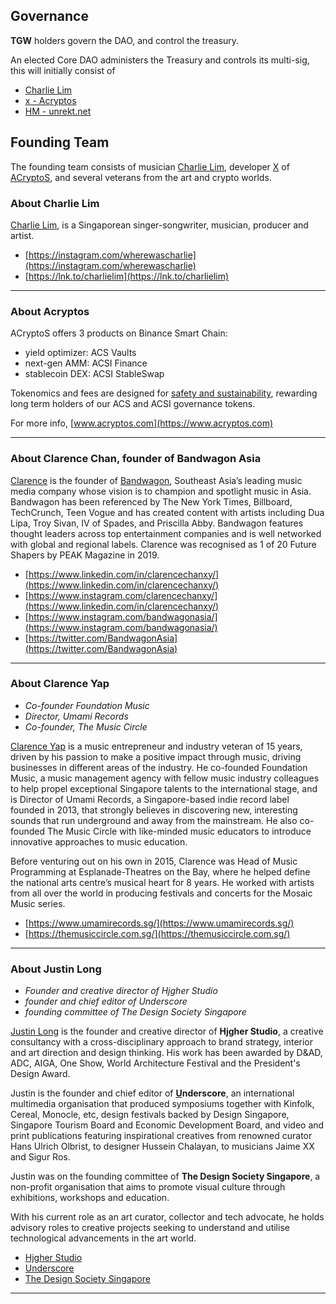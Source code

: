 ## Governance

**TGW** holders govern the DAO, and control the treasury. 

An elected Core DAO administers the Treasury and controls its multi-sig, this will initially consist of 
* [Charlie Lim](https://instagram.com/wherewascharlie)
* [x - Acryptos](https://twitter.com/acryptosx)
* [HM - unrekt.net](https://twitter.com/getunrekt)


## Founding Team

The founding team consists of musician [Charlie Lim](https://instagram.com/wherewascharlie), developer [X](https://twitter.com/acryptosx) of [ACryptoS](https://acryptos.com), and several veterans from the art and crypto worlds.


### About Charlie Lim
[Charlie Lim](https://en.wikipedia.org/wiki/Charlie_Lim), is a Singaporean singer-songwriter, musician, producer and artist.
* [https://instagram.com/wherewascharlie](https://instagram.com/wherewascharlie)
* [https://lnk.to/charlielim](https://lnk.to/charlielim)

---

### About Acryptos
ACryptoS offers 3 products on Binance Smart Chain: 
* yield optimizer: ACS Vaults
* next-gen AMM: ACSI Finance
* stablecoin DEX: ACSI StableSwap

Tokenomics and fees are designed for [safety and sustainability](https://medium.com/acryptos/what-sets-acryptos-apart-d6345e2f5d7f), rewarding long term holders of our ACS and ACSI governance tokens.

For more info, [www.acryptos.com](https://www.acryptos.com)

---

### About Clarence Chan, founder of Bandwagon Asia
[Clarence](https://twitter.com/clarencechanxy) is the founder of [Bandwagon](https://www.bandwagon.asia/about), Southeast Asia’s leading music media company whose vision is to champion and spotlight music in Asia. Bandwagon has been referenced by The New York Times, Billboard, TechCrunch, Teen Vogue and has created content with artists including Dua Lipa, Troy Sivan, IV of Spades, and Priscilla Abby. Bandwagon features thought leaders across top entertainment companies and is well networked with global and regional labels. Clarence was recognised as 1 of 20 Future Shapers by PEAK Magazine in 2019. 

* [https://www.linkedin.com/in/clarencechanxy/](https://www.linkedin.com/in/clarencechanxy/)
* [https://www.instagram.com/clarencechanxy/](https://www.linkedin.com/in/clarencechanxy/)
* [https://www.instagram.com/bandwagonasia/](https://www.instagram.com/bandwagonasia/)
* [https://twitter.com/BandwagonAsia](https://twitter.com/BandwagonAsia)

---

### About Clarence Yap
* *Co-founder Foundation Music*
* *Director, Umami Records*
* *Co-founder, The Music Circle*

[Clarence Yap](https://www.linkedin.com/in/clarenceyap/) is a music entrepreneur and industry veteran of 15 years, driven by his passion to make a positive impact through music, driving businesses in different areas of the industry. He co-founded Foundation Music, a music management agency with fellow music industry colleagues to help propel exceptional Singapore talents to the international stage, and is Director of Umami Records, a Singapore-based indie record label founded in 2013, that strongly believes in discovering new, interesting sounds that run underground and away from the mainstream. He also co-founded The Music Circle with like-minded music educators to introduce innovative approaches to music education.

Before venturing out on his own in 2015, Clarence was Head of Music Programming at Esplanade-Theatres on the Bay, where he helped define the national arts centre’s musical heart for 8 years. He worked with artists from all over the world in producing festivals and concerts for the Mosaic Music series.

* [https://www.umamirecords.sg/](https://www.umamirecords.sg/)
* [https://themusiccircle.com.sg/](https://themusiccircle.com.sg/)

---

### About Justin Long
* *Founder and creative director of Hjgher Studio*
* *founder and chief editor of Underscore*
* *founding committee of The Design Society Singapore*

[Justin Long](https://www.instagram.com/_justinlong/) is the founder and creative director of **Hjgher Studio**, a creative consultancy with a cross-disciplinary approach to brand strategy, interior and art direction and design thinking. His work has been awarded by D&AD, ADC, AIGA, One Show, World Architecture Festival and the President's Design Award. 

Justin is the founder and chief editor of <span style="text-decoration: underline"><b>U</b></span>**nderscore**, an international multimedia organisation that produced symposiums together with Kinfolk, Cereal, Monocle, etc, design festivals backed by Design Singapore, Singapore Tourism Board and Economic Development Board, and video and print publications featuring inspirational creatives from renowned curator Hans Ulrich Olbrist, to designer Hussein Chalayan, to musicians Jaime XX and Sigur Ros. 

Justin was on the founding committee of **The Design Society Singapore**, a non-profit organisation that aims to promote visual culture through exhibitions, workshops and education. 

With his current role as an art curator, collector and tech advocate, he holds advisory roles to creative projects seeking to understand and utilise technological advancements in the art world.

* [Hjgher Studio](https://www.instagram.com/hjgher/)
* [Underscore](https://www.instagram.com/underscoremag/)
* [The Design Society Singapore](https://www.instagram.com/designsocietysg/)

---
